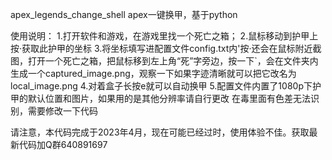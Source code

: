 apex_legends_change_shell
apex一键换甲，基于python

使用说明：
1.打开软件和游戏，在游戏里找一个死亡之箱；
2.鼠标移动到护甲上按·获取此护甲的坐标
3.将坐标填写进配置文件config.txt内'按·还会在鼠标附近截图，打开一个死亡之箱，把鼠标移到左上角“死”字旁边，按一下`，会在文件夹内生成一个captured_image.png，观察一下如果字迹清晰就可以把它改名为local_image.png
4.对着盒子长按e就可以自动换甲
5.配置文件内置了1080p下护甲的默认位置和图片，如果用的是其他分辨率请自行更改
在毒里面有色差无法识别，需要修改一下代码


请注意，本代码完成于2023年4月，现在可能已经过时，使用体验不佳。获取最新代码加Q群640891697
